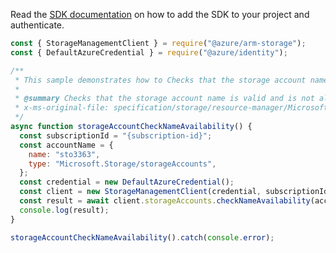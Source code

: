Read the [SDK documentation](https://github.com/Azure/azure-sdk-for-js/blob/%40azure%2Farm-storage_17.2.0/sdk/storage/arm-storage/README.md) on how to add the SDK to your project and authenticate.

```javascript
const { StorageManagementClient } = require("@azure/arm-storage");
const { DefaultAzureCredential } = require("@azure/identity");

/**
 * This sample demonstrates how to Checks that the storage account name is valid and is not already in use.
 *
 * @summary Checks that the storage account name is valid and is not already in use.
 * x-ms-original-file: specification/storage/resource-manager/Microsoft.Storage/stable/2021-09-01/examples/StorageAccountCheckNameAvailability.json
 */
async function storageAccountCheckNameAvailability() {
  const subscriptionId = "{subscription-id}";
  const accountName = {
    name: "sto3363",
    type: "Microsoft.Storage/storageAccounts",
  };
  const credential = new DefaultAzureCredential();
  const client = new StorageManagementClient(credential, subscriptionId);
  const result = await client.storageAccounts.checkNameAvailability(accountName);
  console.log(result);
}

storageAccountCheckNameAvailability().catch(console.error);
```
